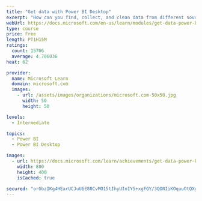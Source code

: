 ```yaml
---
title: "Get data with Power BI Desktop"
excerpt: "How can you find, collect, and clean data from different sources? Power BI is a tool for making sense of your data. You will learn tricks to make data-gathering easier."
webUrl: https://docs.microsoft.com/en-us/learn/modules/get-data-power-bi/
type: course
price: Free
length: PT1H15M
ratings:
  count: 15706
  average: 4.706036
heat: 62

provider:
  name: Microsoft Learn
  domain: microsoft.com
  images:
    - url: /assets/images/organizations/microsoft.com-50x50.jpg
      width: 50
      height: 50

levels:
  - Intermediate

topics:
  - Power BI
  - Power BI Desktop

images:
  - url: https://docs.microsoft.com/learn/achievements/get-data-power-bi-desktop-social.png
    width: 800
    height: 400
    isCached: true

secured: "orGbzIKg4HEarUCJuU6E80CvMO15tIhyUInIY5+xgFGY/3QONIiKOquuOtQXgAP9sALQ5lSgRYLg1hZxcEvSsYM+giGA6Fv2WLZRblXjx4c99HXIxKmbTGNS9e3N7Fr2lYbIGqwd7yRGHAf8uJ91Vbu7p3vrkDfEpSs8oZI+m7bx6BVm2e9XDf/v5Rxj+k6yNZ7T92DWR604tKep5jnfocK43VVbTW/2AkU3IABHEamBtlDKESMPnxugU1FreOaKoBHfJmHEICaG/XLedHXzNrX/uCOc9xwRQOfyFl95Sgtm1E/V+Ag8SkVQmVw8fS/uUD5nmhTUeLcibOFDZ0MCvdqoJdNN36vUktC9bZwCXQ76e/uSIVavOClHz74RkrAySmydW8wD2l1GZHJAIARIKAIWFCNtR4FvUIE5fX8rcn4bm5RRzIiG3ieTkYyvOALP;/7NmAUPGfU7DXZr/v9rv0g=="
---
```


